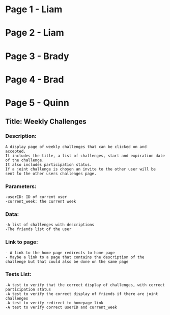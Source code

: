 # Page 1 - Liam

# Page 2 - Liam

# Page 3 - Brady

# Page 4 - Brad

# Page 5 - Quinn

## Title: Weekly Challenges

### Description: 
    A display page of weekly challenges that can be clicked on and accepted.
    It includes the title, a list of challenges, start and expiration date of the challenge.
    It also includes participation status. 
    If a joint challenge is chosen an invite to the other user will be sent to the other users challenges page. 
 
### Parameters:
    -userID: ID of current user 
    -current_week: the current week

### Data:
    -A list of challenges with descriptions
    -The friends list of the user
    

### Link to page:
    - A link to the home page redirects to home page
    - Maybe a link to a page that contains the description of the challenge but that could also be done on the same page

### Tests List: 
    -A test to verify that the correct display of challenges, with correct participation status
    -A test to verify the correct display of friends if there are joint challenges
    -A test to verify redirect to homepage link
    -A test to verify correct userID and current_week
